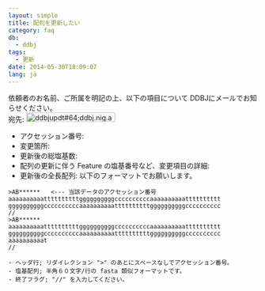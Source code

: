 ```yaml
---
layout: simple
title: 配列を更新したい
category: faq
db:
  - ddbj
tags: 
  - 更新
date: 2014-05-30T18:09:07
lang: ja
---
```


依頼者のお名前、ご所属を明記の上、以下の項目について DDBJにメールでお知らせください。    
宛先: <img src="{{ site.baseurl }}/assets/images/news/ad_updt.gif" alt="ddbjupdt#64;ddbj.nig.ac.jp" title="ad_updt" width="180" height="19" class="alignnone size-full wp-image-1298">
- アクセッション番号:
- 変更箇所:
- 更新後の総塩基数:
- 配列の更新に伴う Feature の塩基番号など、変更項目の詳細:
- 更新後の全長配列: 以下のフォーマットでお願いします。
```
>AB******   <--- 当該データのアクセッション番号
aaaaaaaaaattttttttttggggggggggccccccccccaaaaaaaaaatttttttttt
ggggggggggccccccccccaaaaaaaaaattttttttttggggggggggcccccccccc
//
>AB******
aaaaaaaaaattttttttttggggggggggccccccccccaaaaaaaaaatttttttttt
ggggggggggccccccccccaaaaaaaaaattttttttttggggggggggcccccccccc
aaaaaaaaaat
//
```
    - ヘッダ行; リダイレクション ">" のあとにスペースなしでアクセッション番号。
    - 塩基配列; 半角６０文字/行の fasta 類似フォーマットです。
    - 終了フラグ; "//" を入力してください。
